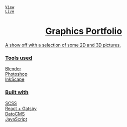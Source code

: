 
<code><a href="https://grafikimaster.gatsbyjs.io/">View Live</code>
<h1 align="center">
  Graphics Portfolio
</h1>
A show off with a selection of some 2D and 3D pictures.
<h3>Tools used</h3>
Blender   <br>
Photoshop <br>
InkScape  <br>

<h3>Built with</h3>
SCSS            <br>
React + Gatsby  <br>
DatoCMS         <br>
JavaScript      <br>

